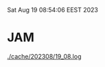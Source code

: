 Sat Aug 19 08:54:06 EEST 2023
# JAM
<a href='./cache/202308/19_08.log'>./cache/202308/19_08.log</a>
